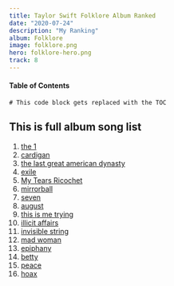 ```yaml
---
title: Taylor Swift Folklore Album Ranked
date: "2020-07-24"
description: "My Ranking"
album: Folklore
image: folklore.png
hero: folklore-hero.png
track: 8
---
```


#### Table of Contents

```toc
# This code block gets replaced with the TOC
```

## This is full album song list

1. [the 1](../Song-list/the-one.md)
2. [cardigan](../Song-list/cardigan.md)
3. [the last great american dynasty](../Song-list/the-last-great-american-dynasty.md)
4. [exile](../Song-list/exile.md)
5. [My Tears Ricochet](../Song-list/my-tears-ricochet.md)
6. [mirrorball](../Song-list/mirrorball.md)
7. [seven](../Song-list/seven.md)
8. [august](../Song-list/august.md)
9. [this is me trying](../Song-list/this-is-me-trying.md)
10. [illicit affairs](../Song-list/illicit-affairs.md)
11. [invisible string](../Song-list/invisible-string.md)
12. [mad woman](../Song-list/mad-woman.md)
13. [epiphany](../Song-list/epiphany.md)
14. [betty](../Song-list/betty.md)
15. [peace](../Song-list/peace.md)
16. [hoax](../Song-list/hoax.md)
